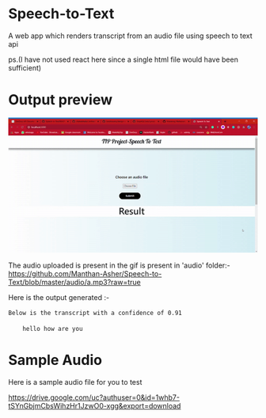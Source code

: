 # Speech-to-Text

A web app which renders transcript from an audio file using speech to text api

ps.(I have not used react here since a single html file would have been sufficient)

# Output preview

![alt text](https://github.com/Manthan-Asher/Speech-to-Text/blob/master/gif/ezgif.com-video-to-gif.gif?raw=true)

The audio uploaded is present in the gif is present in 'audio' folder:-
    https://github.com/Manthan-Asher/Speech-to-Text/blob/master/audio/a.mp3?raw=true

Here is the output generated :-

    Below is the transcript with a confidence of 0.91

        hello how are you

# Sample Audio

Here is a sample audio file for you to test

https://drive.google.com/uc?authuser=0&id=1whb7-tSYnGbjmCbsWihzHr1JzwO0-xgg&export=download
